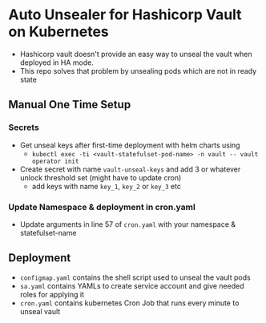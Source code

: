 # Auto Unsealer for Hashicorp Vault on Kubernetes

- Hashicorp vault doesn't provide an easy way to unseal the vault when deployed in HA mode.
- This repo solves that problem by unsealing pods which are not in ready state


## Manual One Time Setup

### Secrets 
- Get unseal keys after first-time deployment with helm charts using 
  - `kubectl exec -ti <vault-statefulset-pod-name> -n vault -- vault operator init`
- Create secret with name `vault-unseal-keys` and add 3 or whatever unlock threshold set (might have to update cron)
  - add keys with name `key_1`, `key_2` or `key_3` etc

### Update Namespace & deployment in cron.yaml
- Update arguments in line 57 of `cron.yaml` with your namespace & statefulset-name

## Deployment
- `configmap.yaml` contains the shell script used to unseal the vault pods
- `sa.yaml` contains YAMLs to create service account and give needed roles for applying it
- `cron.yaml` contains kubernetes Cron Job that runs every minute to unseal vault
